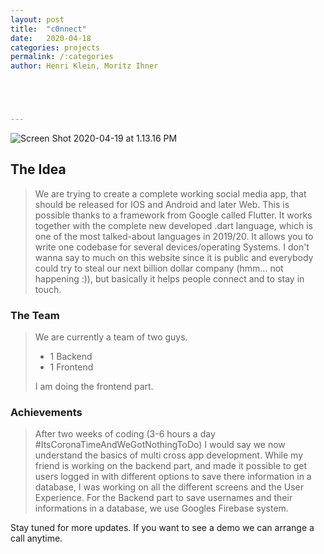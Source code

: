 ```yaml
---
layout: post
title:  "c0nnect"
date:   2020-04-18
categories: projects
permalink: /:categories
author: Henri Klein, Moritz Ihner





---
```


![Screen Shot 2020-04-19 at 1.13.16 PM](https://tva1.sinaimg.cn/large/007S8ZIlgy1gdzaty3l4jj31z40u0qmn.jpg)

## The Idea

> We are trying to create a complete working social media app, that should be released for IOS and Android and later Web. This is possible thanks to a framework from Google called Flutter. It works together with the complete new developed .dart language, which is one of the most talked-about languages in 2019/20. It allows you to write one codebase for several devices/operating Systems. I don't wanna say to much on this website since it is public and everybody could try to steal our next billion dollar company (hmm... not happening :)), but basically it helps people connect and to stay in touch.

### The Team

> We are currently a team of two guys.
>
> * 1 Backend
> * 1 Frontend
>
> I am doing the frontend part.

### Achievements

> After two weeks of coding (3-6 hours a day #ItsCoronaTimeAndWeGotNothingToDo) I would say we now understand the basics of multi cross app development. While my friend is working on the backend part, and made it possible to get users logged in with different options to save there information in a database, I was working on all the different screens and the User Experience. For the Backend part to save usernames and their informations in a database, we use Googles Firebase system.

Stay tuned for more updates. If you want to see a demo we can arrange a call anytime.
